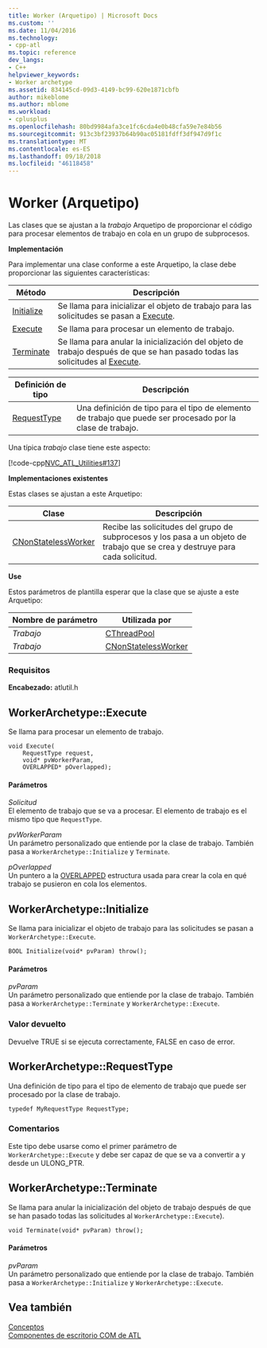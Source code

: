 ```yaml
---
title: Worker (Arquetipo) | Microsoft Docs
ms.custom: ''
ms.date: 11/04/2016
ms.technology:
- cpp-atl
ms.topic: reference
dev_langs:
- C++
helpviewer_keywords:
- Worker archetype
ms.assetid: 834145cd-09d3-4149-bc99-620e1871cbfb
author: mikeblome
ms.author: mblome
ms.workload:
- cplusplus
ms.openlocfilehash: 80bd9984afa3ce1fc6cda4e0b48cfa59e7e84b56
ms.sourcegitcommit: 913c3bf23937b64b90ac05181fdff3df947d9f1c
ms.translationtype: MT
ms.contentlocale: es-ES
ms.lasthandoff: 09/18/2018
ms.locfileid: "46118458"
---
```

# <a name="worker-archetype"></a>Worker (Arquetipo)

Las clases que se ajustan a la *trabajo* Arquetipo de proporcionar el código para procesar elementos de trabajo en cola en un grupo de subprocesos.

**Implementación**

Para implementar una clase conforme a este Arquetipo, la clase debe proporcionar las siguientes características:

|Método|Descripción|
|------------|-----------------|
|[Initialize](#initialize)|Se llama para inicializar el objeto de trabajo para las solicitudes se pasan a [Execute](#execute).|
|[Execute](#execute)|Se llama para procesar un elemento de trabajo.|
|[Terminate](#terminate)|Se llama para anular la inicialización del objeto de trabajo después de que se han pasado todas las solicitudes al [Execute](#execute).|

|Definición de tipo|Descripción|
|-------------|-----------------|
|[RequestType](#requesttype)|Una definición de tipo para el tipo de elemento de trabajo que puede ser procesado por la clase de trabajo.|

Una típica *trabajo* clase tiene este aspecto:

[!code-cpp[NVC_ATL_Utilities#137](../../atl/codesnippet/cpp/worker-archetype_1.cpp)]

**Implementaciones existentes**

Estas clases se ajustan a este Arquetipo:

|Clase|Descripción|
|-----------|-----------------|
|[CNonStatelessWorker](../../atl/reference/cnonstatelessworker-class.md)|Recibe las solicitudes del grupo de subprocesos y los pasa a un objeto de trabajo que se crea y destruye para cada solicitud.|

**Use**

Estos parámetros de plantilla esperar que la clase que se ajuste a este Arquetipo:

|Nombre de parámetro|Utilizada por|
|--------------------|-------------|
|*Trabajo*|[CThreadPool](../../atl/reference/cthreadpool-class.md)|
|*Trabajo*|[CNonStatelessWorker](../../atl/reference/cnonstatelessworker-class.md)|

### <a name="requirements"></a>Requisitos

**Encabezado:** atlutil.h

## <a name="execute"></a>WorkerArchetype::Execute

Se llama para procesar un elemento de trabajo.

```
void Execute(
    RequestType request,  
    void* pvWorkerParam,  
    OVERLAPPED* pOverlapped);
```

#### <a name="parameters"></a>Parámetros

*Solicitud*<br/>
El elemento de trabajo que se va a procesar. El elemento de trabajo es el mismo tipo que `RequestType`.

*pvWorkerParam*<br/>
Un parámetro personalizado que entiende por la clase de trabajo. También pasa a `WorkerArchetype::Initialize` y `Terminate`.

*pOverlapped*<br/>
Un puntero a la [OVERLAPPED](/windows/desktop/api/minwinbase/ns-minwinbase-_overlapped) estructura usada para crear la cola en qué trabajo se pusieron en cola los elementos.

## <a name="initialize"></a> WorkerArchetype::Initialize

Se llama para inicializar el objeto de trabajo para las solicitudes se pasan a `WorkerArchetype::Execute`.
```
BOOL Initialize(void* pvParam) throw();
```

#### <a name="parameters"></a>Parámetros

*pvParam*<br/>
Un parámetro personalizado que entiende por la clase de trabajo. También pasa a `WorkerArchetype::Terminate` y `WorkerArchetype::Execute`.

### <a name="return-value"></a>Valor devuelto

Devuelve TRUE si se ejecuta correctamente, FALSE en caso de error.

## <a name="requesttype"></a> WorkerArchetype::RequestType

Una definición de tipo para el tipo de elemento de trabajo que puede ser procesado por la clase de trabajo.

```
typedef MyRequestType RequestType;
```

### <a name="remarks"></a>Comentarios

Este tipo debe usarse como el primer parámetro de `WorkerArchetype::Execute` y debe ser capaz de que se va a convertir a y desde un ULONG_PTR.

## <a name="terminate"></a> WorkerArchetype::Terminate

Se llama para anular la inicialización del objeto de trabajo después de que se han pasado todas las solicitudes al `WorkerArchetype::Execute`).

```
void Terminate(void* pvParam) throw();
```

#### <a name="parameters"></a>Parámetros

*pvParam*<br/>
Un parámetro personalizado que entiende por la clase de trabajo. También pasa a `WorkerArchetype::Initialize` y `WorkerArchetype::Execute`.

## <a name="see-also"></a>Vea también

[Conceptos](../../atl/active-template-library-atl-concepts.md)<br/>
[Componentes de escritorio COM de ATL](../../atl/atl-com-desktop-components.md)

